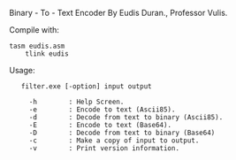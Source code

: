 Binary - To - Text Encoder
By Eudis Duran., Professor Vulis.


Compile with:

	tasm eudis.asm 
        tlink eudis


Usage:

       filter.exe [-option] input output

         -h        : Help Screen.
         -e        : Encode to text (Ascii85).
         -d        : Decode from text to binary (Ascii85).
         -E        : Encode to text (Base64).
         -D        : Decode from text to binary (Base64)
         -c        : Make a copy of input to output.
         -v        : Print version information.


